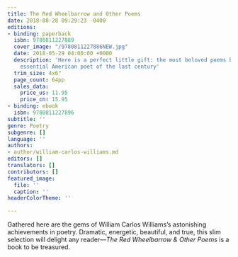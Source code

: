 ```yaml
---
title: The Red Wheelbarrow and Other Poems
date: 2018-08-28 09:29:23 -0400
editions:
- binding: paperback
  isbn: 9780811227889
  cover_image: "/9780811227886NEW.jpg"
  date: 2018-05-29 04:00:00 +0000
  description: 'Here is a perfect little gift: the most beloved poems by the most
    essential American poet of the last century'
  trim_size: 4x6"
  page_count: 64pp
  sales_data:
    price_us: 11.95
    price_cn: 15.95
- binding: ebook
  isbn: 9780811227896
subtitle: ''
genre: Poetry
subgenre: []
language: ''
authors:
- author/william-carlos-williams.md
editors: []
translators: []
contributors: []
featured_image:
  file: ''
  caption: ''
headerColorTheme: ''

---
```

Gathered here are the gems of William Carlos Williams’s astonishing achievements in poetry. Dramatic, energetic, beautiful, and true, this slim selection will delight any reader—_The Red Wheelbarrow & Other Poems_ is a book to be treasured.